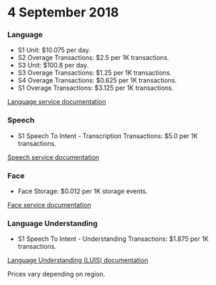 # 4 September 2018

### Language

- S1 Unit: $10.075 per day.
- S2 Overage Transactions: $2.5 per 1K transactions.
- S3 Unit: $100.8 per day.
- S3 Overage Transactions: $1.25 per 1K transactions.
- S4 Overage Transactions: $0.625 per 1K transactions.
- S1 Overage Transactions: $3.125 per 1K transactions.

[Language service documentation](https://learn.microsoft.com/en-us/azure/ai-services/language-service/)

### Speech

- S1 Speech To Intent - Transcription Transactions: $5.0 per 1K transactions.

[Speech service documentation](https://learn.microsoft.com/en-us/azure/ai-services/speech-service/)

### Face

- Face Storage: $0.012 per 1K storage events.

[Face service documentation](https://learn.microsoft.com/en-us/azure/ai-services/face/)

### Language Understanding

- S1 Speech To Intent - Understanding Transactions: $1.875 per 1K transactions.

[Language Understanding (LUIS) documentation](https://learn.microsoft.com/en-us/azure/ai-services/luis/)

Prices vary depending on region.